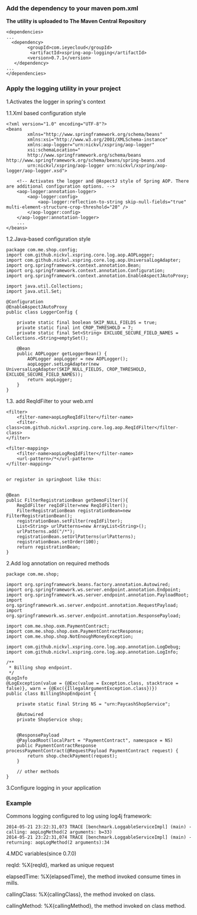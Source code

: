 ### Add the dependency to your maven pom.xml
**The utility is uploaded to The Maven Central Repository**


    <dependencies>
    ...
      <dependency>
            <groupId>com.ieyecloud</groupId>
             <artifactId>xspring-aop-logging</artifactId>
            <version>0.7.1</version>
       </dependency>
    ...
    </dependencies>

### Apply the logging utility in your project

1.Activates the logger in spring's context

1.1.Xml based configuration style

    <?xml version="1.0" encoding="UTF-8"?>
    <beans
            xmlns="http://www.springframework.org/schema/beans"
            xmlns:xsi="http://www.w3.org/2001/XMLSchema-instance"
            xmlns:aop-logger="urn:nickvl/xspring/aop-logger"
            xsi:schemaLocation="
            http://www.springframework.org/schema/beans http://www.springframework.org/schema/beans/spring-beans.xsd
            urn:nickvl/xspring/aop-logger urn:nickvl/xspring/aop-logger/aop-logger.xsd">

        <!-- Activates the logger and @AspectJ style of Spring AOP. There are additional configuration options. -->
        <aop-logger:annotation-logger>
            <aop-logger:config>
                <aop-logger:reflection-to-string skip-null-fields="true" multi-element-structure-crop-threshold="20" />
            </aop-logger:config>
        </aop-logger:annotation-logger>
        ...
    </beans>

1.2.Java-based configuration style


    package com.me.shop.config;
    import com.github.nickvl.xspring.core.log.aop.AOPLogger;
    import com.github.nickvl.xspring.core.log.aop.UniversalLogAdapter;
    import org.springframework.context.annotation.Bean;
    import org.springframework.context.annotation.Configuration;
    import org.springframework.context.annotation.EnableAspectJAutoProxy;

    import java.util.Collections;
    import java.util.Set;

    @Configuration
    @EnableAspectJAutoProxy
    public class LoggerConfig {

        private static final boolean SKIP_NULL_FIELDS = true;
        private static final int CROP_THRESHOLD = 7;
        private static final Set<String> EXCLUDE_SECURE_FIELD_NAMES = Collections.<String>emptySet();

        @Bean
        public AOPLogger getLoggerBean() {
            AOPLogger aopLogger = new AOPLogger();
            aopLogger.setLogAdapter(new UniversalLogAdapter(SKIP_NULL_FIELDS, CROP_THRESHOLD, EXCLUDE_SECURE_FIELD_NAMES));
            return aopLogger;
        }
    }

1.3. add ReqIdFilter to your web.xml


    <filter>
        <filter-name>aopLogReqIdFilter</filter-name>
        <filter-class>com.github.nickvl.xspring.core.log.aop.ReqIdFilter</filter-class>
    </filter>

    <filter-mapping>
        <filter-name>aopLogReqIdFilter</filter-name>
        <url-pattern>/*</url-pattern>
    </filter-mapping>


    or register in springboot like this:


    @Bean
    public FilterRegistrationBean getDemoFilter(){
        ReqIdFilter reqIdFilter=new ReqIdFilter();
        FilterRegistrationBean registrationBean=new FilterRegistrationBean();
        registrationBean.setFilter(reqIdFilter);
        List<String> urlPatterns=new ArrayList<String>();
        urlPatterns.add("/*");
        registrationBean.setUrlPatterns(urlPatterns);
        registrationBean.setOrder(100);
        return registrationBean;
    }



2.Add log annotation on required methods


    package com.me.shop;

    import org.springframework.beans.factory.annotation.Autowired;
    import org.springframework.ws.server.endpoint.annotation.Endpoint;
    import org.springframework.ws.server.endpoint.annotation.PayloadRoot;
    import org.springframework.ws.server.endpoint.annotation.RequestPayload;
    import org.springframework.ws.server.endpoint.annotation.ResponsePayload;

    import com.me.shop.oxm.PaymentContract;
    import com.me.shop.shop.oxm.PaymentContractResponse;
    import com.me.shop.shop.NotEnoughMoneyException;

    import com.github.nickvl.xspring.core.log.aop.annotation.LogDebug;
    import com.github.nickvl.xspring.core.log.aop.annotation.LogInfo;

    /**
     * Billing shop endpoint.
     */
    @LogInfo
    @LogException(value = {@Exc(value = Exception.class, stacktrace = false)}, warn = {@Exc({IllegalArgumentException.class})})
    public class BillingShopEndpoint {

        private static final String NS = "urn:PaycashShopService";

        @Autowired
        private ShopService shop;


        @ResponsePayload
        @PayloadRoot(localPart = "PaymentContract", namespace = NS)
        public PaymentContractResponse processPaymentContract(@RequestPayload PaymentContract request) {
            return shop.checkPayment(request);
        }

        // other methods
    }

3.Configure logging in your application

### Example

Commons logging configured to log using log4j framework:

    2014-05-21 23:22:31,073 TRACE [benchmark.LoggableServiceImpl] (main) - calling: aopLogMethod(2 arguments: b=33)
    2014-05-21 23:22:31,074 TRACE [benchmark.LoggableServiceImpl] (main) - returning: aopLogMethod(2 arguments):34


4.MDC variables(since 0.7.0)

  reqId: %X{reqId}, marked as unique request

  elapsedTime: %X{elapsedTime}, the method invoked consume times in mills.

  callingClass: %X{callingClass}, the method invoked on class.

  callingMethod: %X{callingMethod}, the method invoked on class method.


